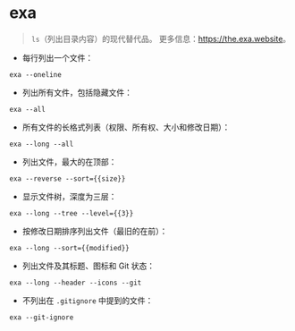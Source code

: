 # exa

> `ls`（列出目录内容）的现代替代品。
> 更多信息：<https://the.exa.website>。

- 每行列出一个文件：

`exa --oneline`

- 列出所有文件，包括隐藏文件：

`exa --all`

- 所有文件的长格式列表（权限、所有权、大小和修改日期）：

`exa --long --all`

- 列出文件，最大的在顶部：

`exa --reverse --sort={{size}}`

- 显示文件树，深度为三层：

`exa --long --tree --level={{3}}`

- 按修改日期排序列出文件（最旧的在前）：

`exa --long --sort={{modified}}`

- 列出文件及其标题、图标和 Git 状态：

`exa --long --header --icons --git`

- 不列出在 `.gitignore` 中提到的文件：

`exa --git-ignore`